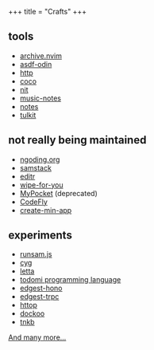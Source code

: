 +++
title = "Crafts"
+++

## tools

- [archive.nvim](https://github.com/hisamafahri/archive.nvim)
- [asdf-odin](https://github.com/hisamafahri/asdf-odin)
- [http](https://github.com/hisamafahri/http)
- [coco](https://github.com/hisamafahri/coco)
- [nit](https://github.com/hisamafahri/nit)
- [music-notes](https://github.com/hisamafahri/music-notes)
- [notes](https://notes.hisam.dev)
- [tulkit](https://github.com/hisamafahri/tulkit)

## not really being maintained

- [ngoding.org](https://github.com/ngodingorg/ngodingorg)
- [samstack](https://github.com/hisamafahri/samstack)
- [editr](https://github.com/hisamafahri/editr)
- [wipe-for-you](https://github.com/hisamafahri/wipe-for-you)
- [MyPocket](https://github.com/hisamafahri/mypocket) (deprecated)
- [CodeFly](https://github.com/hisamafahri/codefly)
- [create-min-app](https://github.com/hisamafahri/create-min-app)


## experiments

- [runsam.js](https://github.com/hisamafahri/runsamjs)
- [cyg](https://github.com/hisamafahri/cyg)
- [letta](https://github.com/hisamafahri/letta)
- [todomi programming language](https://github.com/hisamafahri/todomi)
- [edgest-hono](https://github.com/hisamafahri/edgest-hono)
- [edgest-trpc](https://github.com/hisamafahri/edgest-trpc)
- [httop](https://github.com/hisamafahri/httop)
- [dockoo](https://github.com/hisamafahri/dockoo)
- [tnkb](https://github.com/hisamafahri/tnkb)

[And many more...](https://github.com/hisamafahri)
